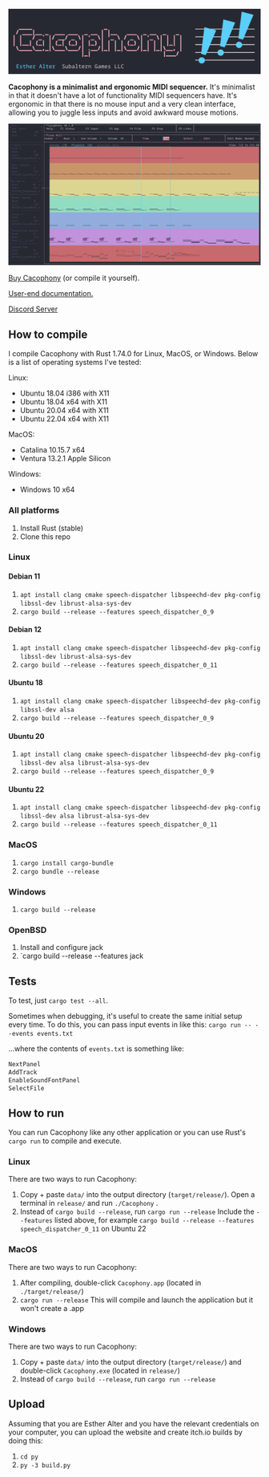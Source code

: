 ![Cacophony!](doc/images/banner.png)

**Cacophony is a minimalist and ergonomic MIDI sequencer.** It's minimalist in that it doesn't have a lot of functionality MIDI sequencers have. It's ergonomic in that there is no mouse input and a very clean interface, allowing you to juggle less inputs and avoid awkward mouse motions.

![Screenshot of Cacophony](doc/images/screenshot.jpg)

[Buy Cacophony](https://subalterngames.itch.io/cacophony) (or compile it yourself).

[User-end documentation.](https://subalterngames.com/cacophony)

[Discord Server](https://discord.gg/fUapDXgTYj)

## How to compile

I compile Cacophony with Rust 1.74.0 for Linux, MacOS, or Windows. Below is a list of operating systems I've tested:

Linux:

- Ubuntu 18.04 i386 with X11
- Ubuntu 18.04 x64 with X11
- Ubuntu 20.04 x64 with X11
- Ubuntu 22.04 x64 with X11

MacOS:

- Catalina 10.15.7 x64
- Ventura 13.2.1 Apple Silicon

Windows:

- Windows 10 x64

### All platforms

1. Install Rust (stable)
2. Clone this repo

### Linux

#### Debian 11

1. `apt install clang cmake speech-dispatcher libspeechd-dev pkg-config libssl-dev librust-alsa-sys-dev`
2. `cargo build --release --features speech_dispatcher_0_9`

#### Debian 12

1. `apt install clang cmake speech-dispatcher libspeechd-dev pkg-config libssl-dev librust-alsa-sys-dev`
2. `cargo build --release --features speech_dispatcher_0_11`

#### Ubuntu 18

1. `apt install clang cmake speech-dispatcher libspeechd-dev pkg-config libssl-dev alsa`
2. `cargo build --release --features speech_dispatcher_0_9`

#### Ubuntu 20

1. `apt install clang cmake speech-dispatcher libspeechd-dev pkg-config libssl-dev alsa librust-alsa-sys-dev`
2. `cargo build --release --features speech_dispatcher_0_9`

#### Ubuntu 22

1. `apt install clang cmake speech-dispatcher libspeechd-dev pkg-config libssl-dev alsa librust-alsa-sys-dev`
2. `cargo build --release --features speech_dispatcher_0_11`

### MacOS

1. `cargo install cargo-bundle`
2. `cargo bundle --release`

### Windows

1. `cargo build --release`

### OpenBSD

1. Install and configure jack
1. `cargo build --release --features jack

## Tests

To test, just `cargo test --all`.

Sometimes when debugging, it's useful to create the same initial setup every time. To do this, you can pass input events in like this: `cargo run -- --events events.txt`

...where the contents of `events.txt` is something like:

```
NextPanel
AddTrack
EnableSoundFontPanel
SelectFile
```

## How to run

You can run Cacophony like any other application or you can use Rust's `cargo run` to compile and execute.

### Linux

There are two ways to run Cacophony:

1. Copy + paste `data/` into the output directory (`target/release/`). Open a terminal in `release/` and run `./Cacophony` .
2. Instead of `cargo build --release`, run `cargo run --release` Include the `--features` listed above, for example `cargo build --release --features speech_dispatcher_0_11` on Ubuntu 22

### MacOS

There are two ways to run Cacophony:

1. After compiling, double-click `Cacophony.app` (located in `./target/release/`)
2. `cargo run --release` This will compile and launch the application but it won't create a .app

### Windows

There are two ways to run Cacophony:

1. Copy + paste `data/` into the output directory (`target/release/`) and double-click `Cacophony.exe` (located in `release/`)
2. Instead of `cargo build --release`, run `cargo run --release`

## Upload

Assuming that you are Esther Alter and you have the relevant credentials on your computer, you can upload the website and create itch.io builds by doing this:

1. `cd py`
2. `py -3 build.py`
